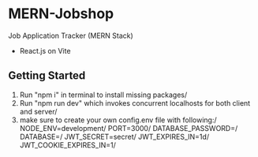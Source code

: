 # MERN-Jobshop
Job Application Tracker (MERN Stack)
- React.js on Vite

## Getting Started
1. Run "npm i" in terminal to install missing packages/
2. Run "npm run dev" which invokes concurrent localhosts for both client and server/
3. make sure to create your own config.env file with following:/
  NODE_ENV=development/
  PORT=3000/
  DATABASE_PASSWORD=<your database password>/
  DATABASE=<your own database>/
  JWT_SECRET=secret/
  JWT_EXPIRES_IN=1d/
  JWT_COOKIE_EXPIRES_IN=1/
